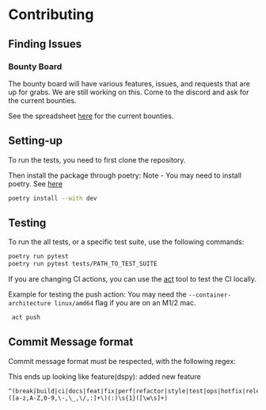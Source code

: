 # Contributing

## Finding Issues

### Bounty Board

The bounty board will have various features, issues, and requests that are up for grabs. We are still working on this. Come to the discord and ask for the current bounties.

See the spreadsheet [here](https://docs.google.com/spreadsheets/d/1psHSfFXENAxhQTd5veKRzKydVubD2Ov62aKQHiYC-CQ/edit?usp=sharing) for the current bounties.

## Setting-up

To run the tests, you need to first clone the repository.

Then install the package through poetry:
Note - You may need to install poetry. See [here](https://python-poetry.org/docs/#installing-with-the-official-installer)

```bash
poetry install --with dev
```

## Testing

To run the all tests, or a specific test suite, use the following commands:

```bash
poetry run pytest
poetry run pytest tests/PATH_TO_TEST_SUITE
```

If you are changing CI actions, you can use the [act](https://nektosact.com/introduction.html) tool to test the CI locally.

Example for testing the push action:
You may need the `--container-architecture linux/amd64` flag if you are on an M1/2 mac.

```bash
 act push
```

## Commit Message format

Commit message format must be respected, with the following regex:

This ends up looking like feature(dspy): added new feature

```
^(break|build|ci|docs|feat|fix|perf|refactor|style|test|ops|hotfix|release|maint|init|enh|revert)\([a-z,A-Z,0-9,\-,\_,\/,:]+\)(:)\s{1}([\w\s]+)
```
